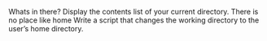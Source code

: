 Whats in there?
Display the contents list of your current directory.
There is no place like home
Write a script that changes the working directory to the user’s home directory.
